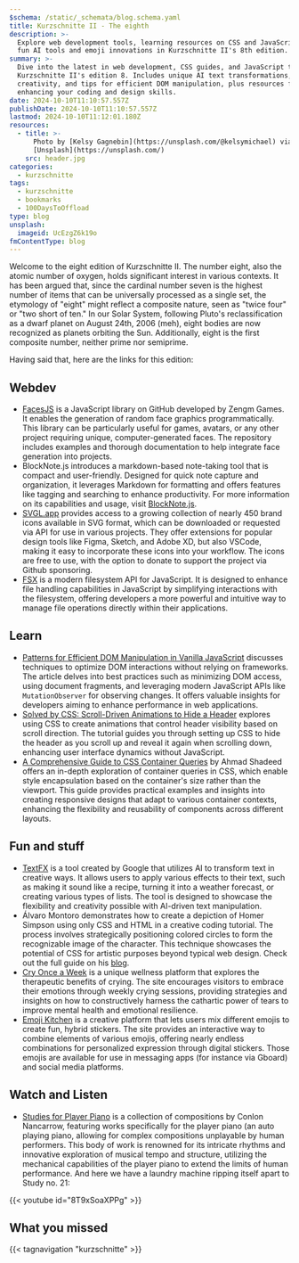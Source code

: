 ```yaml
---
$schema: /static/_schemata/blog.schema.yaml
title: Kurzschnitte II - The eighth
description: >-
  Explore web development tools, learning resources on CSS and JavaScript, plus
  fun AI tools and emoji innovations in Kurzschnitte II's 8th edition.
summary: >-
  Dive into the latest in web development, CSS guides, and JavaScript tips in
  Kurzschnitte II's edition 8. Includes unique AI text transformations, emoji
  creativity, and tips for efficient DOM manipulation, plus resources for
  enhancing your coding and design skills.
date: 2024-10-10T11:10:57.557Z
publishDate: 2024-10-10T11:10:57.557Z
lastmod: 2024-10-10T11:12:01.180Z
resources:
  - title: >-
      Photo by [Kelsy Gagnebin](https://unsplash.com/@kelsymichael) via
      [Unsplash](https://unsplash.com/)
    src: header.jpg
categories:
  - kurzschnitte
tags:
  - kurzschnitte
  - bookmarks
  - 100DaysToOffload
type: blog
unsplash:
  imageid: UcEzgZ6k19o
fmContentType: blog
---
```


Welcome to the eight edition of Kurzschnitte II. The number eight, also the atomic number of oxygen, holds significant interest in various contexts. It has been argued that, since the cardinal number seven is the highest number of items that can be universally processed as a single set, the etymology of "eight" might reflect a composite nature, seen as "twice four" or "two short of ten." In our Solar System, following Pluto's reclassification as a dwarf planet on August 24th, 2006 (meh), eight bodies are now recognized as planets orbiting the Sun. Additionally, eight is the first composite number, neither prime nor semiprime.

Having said that, here are the links for this edition:

## Webdev

- [FacesJS](https://github.com/zengm-games/facesjs) is a JavaScript library on GitHub developed by Zengm Games. It enables the generation of random face graphics programmatically. This library can be particularly useful for games, avatars, or any other project requiring unique, computer-generated faces. The repository includes examples and thorough documentation to help integrate face generation into projects.
- BlockNote.js introduces a markdown-based note-taking tool that is compact and user-friendly. Designed for quick note capture and organization, it leverages Markdown for formatting and offers features like tagging and searching to enhance productivity. For more information on its capabilities and usage, visit [BlockNote.js](https://www.blocknotejs.org/).
- [SVGL.app](https://svgl.app/) provides access to a growing collection of nearly 450 brand icons available in SVG format, which can be downloaded or requested via API for use in various projects. They offer extensions for popular design tools like Figma, Sketch, and Adobe XD, but also VSCode, making it easy to incorporate these icons into your workflow. The icons are free to use, with the option to donate to support the project via Github sponsoring.
- [FSX](https://humanwhocodes.com/blog/2024/01/fsx-modern-filesystem-api-javascript/) is a modern filesystem API for JavaScript. It is designed to enhance file handling capabilities in JavaScript by simplifying interactions with the filesystem, offering developers a more powerful and intuitive way to manage file operations directly within their applications.

## Learn 

- [Patterns for Efficient DOM Manipulation in Vanilla JavaScript](https://blog.logrocket.com/patterns-efficient-dom-manipulation-vanilla-javascript/) discusses techniques to optimize DOM interactions without relying on frameworks. The article delves into best practices such as minimizing DOM access, using document fragments, and leveraging modern JavaScript APIs like `MutationObserver` for observing changes. It offers valuable insights for developers aiming to enhance performance in web applications.
- [Solved by CSS: Scroll-Driven Animations to Hide a Header](https://www.bram.us/2024/09/29/solved-by-css-scroll-driven-animations-hide-a-header-when-scrolling-up-show-it-again-when-scrolling-down/) explores using CSS to create animations that control header visibility based on scroll direction. The tutorial guides you through setting up CSS to hide the header as you scroll up and reveal it again when scrolling down, enhancing user interface dynamics without JavaScript.
- [A Comprehensive Guide to CSS Container Queries](https://ishadeed.com/article/css-container-query-guide/) by Ahmad Shadeed offers an in-depth exploration of container queries in CSS, which enable style encapsulation based on the container's size rather than the viewport. This guide provides practical examples and insights into creating responsive designs that adapt to various container contexts, enhancing the flexibility and reusability of components across different layouts.

## Fun and stuff

- [TextFX](https://textfx.withgoogle.com/) is a tool created by Google that utilizes AI to transform text in creative ways. It allows users to apply various effects to their text, such as making it sound like a recipe, turning it into a weather forecast, or creating various types of lists. The tool is designed to showcase the flexibility and creativity possible with AI-driven text manipulation.
- Álvaro Montoro demonstrates how to create a depiction of Homer Simpson using only CSS and HTML in a creative coding tutorial. The process involves strategically positioning colored circles to form the recognizable image of the character. This technique showcases the potential of CSS for artistic purposes beyond typical web design. Check out the full guide on his [blog](https://alvaromontoro.com/blog/67853/drawing-homer-simpson-using-circles-in-css).
- [Cry Once a Week](https://www.cryonceaweek.com/) is a unique wellness platform that explores the therapeutic benefits of crying. The site encourages visitors to embrace their emotions through weekly crying sessions, providing strategies and insights on how to constructively harness the cathartic power of tears to improve mental health and emotional resilience.
- [Emoji Kitchen](https://emojikitchen.com/) is a creative platform that lets users mix different emojis to create fun, hybrid stickers. The site provides an interactive way to combine elements of various emojis, offering nearly endless combinations for personalized expression through digital stickers. Those emojis are available for use in messaging apps (for instance via Gboard) and social media platforms.

## Watch and Listen

- [Studies for Player Piano](https://en.wikipedia.org/wiki/Studies_for_Player_Piano_(Nancarrow)) is a collection of compositions by Conlon Nancarrow, featuring works specifically for the player piano (an auto playing piano, allowing for complex compositions unplayable by human performers. This body of work is renowned for its intricate rhythms and innovative exploration of musical tempo and structure, utilizing the mechanical capabilities of the player piano to extend the limits of human performance. And here we have a laundry machine ripping itself apart to Study no. 21:

{{< youtube id="8T9xSoaXPPg" >}}
 
## What you missed

{{< tagnavigation "kurzschnitte" >}}
